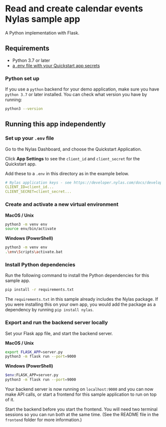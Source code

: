 # Read and create calendar events Nylas sample app

A Python implementation with Flask.

## Requirements

- Python 3.7 or later
- [a .env file with your Quickstart app secrets](#set-up-your-env-file)

### Python set up

If you use a `python` backend for your demo application, make sure you have `python 3.7` or later installed. You can check what version you have by running:

```bash
python3 --version
```

## Running this app independently

### Set up your `.env` file

Go to the Nylas Dashboard, and choose the Quickstart Application.

Click **App Settings** to see the `client_id` and `client_secret` for the Quickstart app.

Add these to a `.env` in this directory as in the example below.

```yaml
# Nylas application keys - see https://developer.nylas.com/docs/developer-guide/authentication/authorizing-api-requests/#sdk-authentication
CLIENT_ID=client_id...
CLIENT_SECRET=client_secret...
```

### Create and activate a new virtual environment

**MacOS / Unix**

```bash
python3 -m venv env
source env/bin/activate
```

**Windows (PowerShell)**

```bash
python3 -m venv env
.\env\Scripts\activate.bat
```

### Install Python dependencies

Run the following command to install the Python dependencies for this sample app.

```bash
pip install -r requirements.txt
```

The `requirements.txt` in this sample already includes the Nylas package. If you were installing this on your own app, you would add the package as a dependency by running `pip install nylas`.

### Export and run the backend server locally

Set your Flask app file, and start the backend server.

**MacOS / Unix**

```bash
export FLASK_APP=server.py
python3 -m flask run --port=9000
```

**Windows (PowerShell)**

```bash
$env:FLASK_APP=server.py
python3 -m flask run --port=9000
```

Your backend server is now running on `localhost:9000` and you can now make API calls, or start a frontend for this sample application to run on top of it.

Start the backend before you start the frontend. You will need two terminal sessions so you can run both at the same time. (See the README file in the `frontend` folder for more information.)
